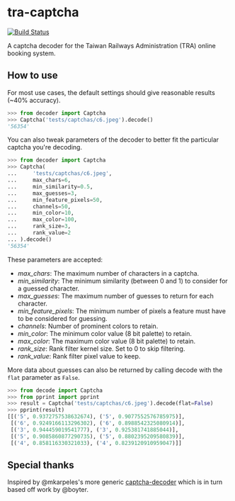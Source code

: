 # tra-captcha

[![Build Status](https://travis-ci.org/bhomnick/tra-captcha.svg?branch=master)](https://travis-ci.org/bhomnick/tra-captcha)

A captcha decoder for the Taiwan Railways Administration (TRA) online
booking system.

## How to use

For most use cases, the default settings should give reasonable results
(~40% accuracy).

```python
>>> from decoder import Captcha
>>> Captcha('tests/captchas/c6.jpeg').decode()
'56354'
```

You can also tweak parameters of the decoder to better fit the particular
captcha you're decoding.

```python
>>> from decoder import Captcha
>>> Captcha(
...     'tests/captchas/c6.jpeg',
...     max_chars=6,
...     min_similarity=0.5,
...     max_guesses=3,
...     min_feature_pixels=50,
...     channels=50,
...     min_color=10,
...     max_color=100,
...     rank_size=3,
...     rank_value=2
... ).decode()
'56354'
```

These parameters are accepted:

- *max_chars*: The maximum number of characters in a captcha.
- *min_similarity*: The minimum similarity (between 0 and 1) to consider for
    a guessed character.
- *max_guesses*: The maximum number of guesses to return for each character.
- *min_feature_pixels*: The minimum number of pixels a feature must have to
    be considered for guessing.
- *channels*: Number of prominent colors to retain.
- *min_color*: The minimum color value (8 bit palette) to retain.
- *max_color*: The maximum color value (8 bit palette) to retain.
- *rank_size*: Rank filter kernel size. Set to 0 to skip filtering.
- *rank_value*: Rank filter pixel value to keep.

More data about guesses can also be returned by calling decode with the `flat`
parameter as `False`.

```python
>>> from decode import Captcha
>>> from pprint import pprint
>>> result = Captcha('tests/captchas/c6.jpeg').decode(flat=False)
>>> pprint(result)
[[('5', 0.9372757538632674), ('5', 0.9077552576785975)],
 [('6', 0.9249166113296302), ('6', 0.8988542325080914)],
 [('3', 0.944459019541777), ('3', 0.925381741885044)],
 [('5', 0.9085860877290735), ('5', 0.8802395209580839)],
 [('4', 0.858116330321033), ('4', 0.8239120910959047)]]
```

## Special thanks

Inspired by @mkarpeles's more generic [captcha-decoder](https://github.com/mekarpeles/captcha-decoder)
 which is in turn based off work by @boyter.
